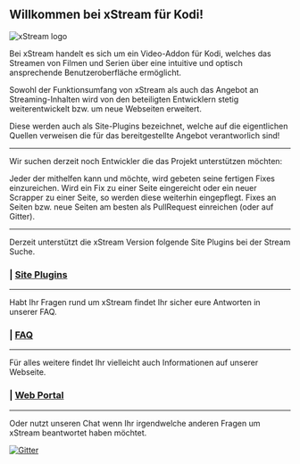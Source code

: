 
## Willkommen bei xStream für Kodi!

![xStream logo](https://raw.githubusercontent.com/streamxstream/xStream-FAQ/master/Logo%20FAQ.png)

Bei xStream handelt es sich um ein Video-Addon für Kodi, welches das Streamen von Filmen und Serien über eine intuitive und optisch ansprechende Benutzeroberfläche ermöglicht.

Sowohl der Funktionsumfang von xStream als auch das Angebot an Streaming-Inhalten wird von den beteiligten Entwicklern stetig weiterentwickelt bzw. um neue Webseiten erweitert.

Diese werden auch als Site-Plugins bezeichnet, welche auf die eigentlichen Quellen verweisen die für das bereitgestellte Angebot verantworlich sind! 

***

Wir suchen derzeit noch Entwickler die das Projekt unterstützen möchten:

Jeder der mithelfen kann und möchte, wird gebeten seine fertigen Fixes einzureichen.
Wird ein Fix zu einer Seite eingereicht oder ein neuer Scrapper zu einer Seite, so werden diese weiterhin eingepflegt.
Fixes an Seiten bzw. neue Seiten am besten als PullRequest einreichen (oder auf Gitter).

***

Derzeit unterstützt die xStream Version folgende Site Plugins bei der Stream Suche.
### | [Site Plugins](https://github.com/streamxstream/xStream-FAQ/blob/master/xStream_Anleitung_FAQ.md#11-verf%C3%BCgbare-webseiten)

***

Habt Ihr Fragen rund um xStream findet Ihr sicher eure Antworten in unserer FAQ.
### | [FAQ](https://github.com/streamxstream/xStream-FAQ/blob/master/xStream_Anleitung_FAQ.md)

***

Für alles weitere findet Ihr vielleicht auch Informationen auf unserer Webseite.
### | [Web Portal](https://streamxstream.github.io/xStreamRepoWeb/)

***

Oder nutzt unseren Chat wenn Ihr irgendwelche anderen Fragen um xStream beantwortet haben möchtet.

[![Gitter](https://badges.gitter.im/streamxstream/community.svg)](https://gitter.im/streamxstream/community?utm_source=badge&utm_medium=badge&utm_campaign=pr-badge)
